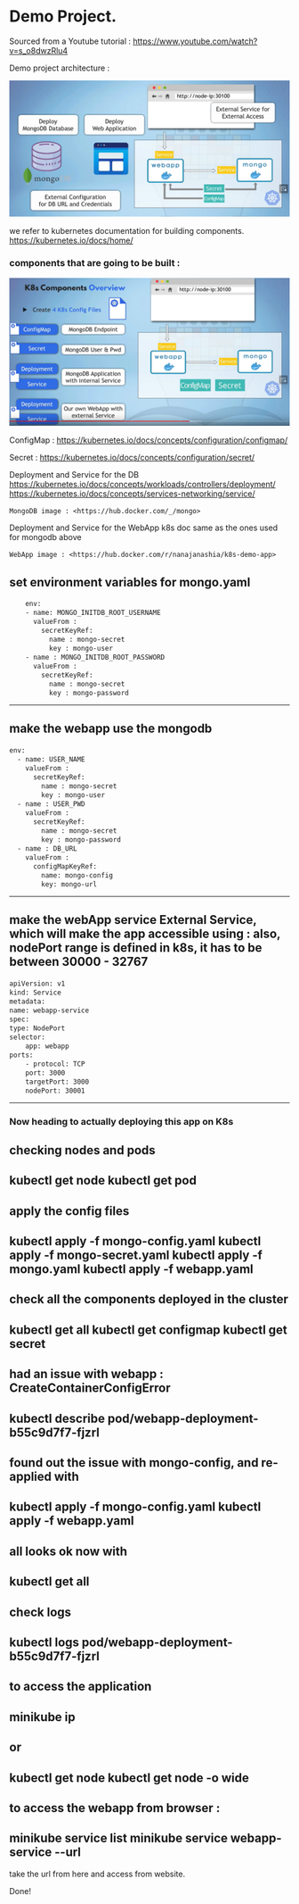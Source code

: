 
# Demo Project.

Sourced from a Youtube tutorial : https://www.youtube.com/watch?v=s_o8dwzRlu4

Demo project architecture : 

![Alt text](image.png)

we refer to kubernetes documentation for building components.
<https://kubernetes.io/docs/home/>

### components that are going to be built : 

![Alt text](image-1.png)

ConfigMap : <https://kubernetes.io/docs/concepts/configuration/configmap/>

Secret : <https://kubernetes.io/docs/concepts/configuration/secret/>

Deployment and Service for the DB 
<https://kubernetes.io/docs/concepts/workloads/controllers/deployment/>
<https://kubernetes.io/docs/concepts/services-networking/service/>

    MongoDB image : <https://hub.docker.com/_/mongo>

Deployment and Service for the WebApp
k8s doc same as the ones used for mongodb above
    
    WebApp image : <https://hub.docker.com/r/nanajanashia/k8s-demo-app>

set environment variables for mongo.yaml 
---
        env:
        - name: MONGO_INITDB_ROOT_USERNAME
          valueFrom :
            secretKeyRef:
              name : mongo-secret
              key : mongo-user
        - name : MONGO_INITDB_ROOT_PASSWORD
          valueFrom :
            secretKeyRef:
              name : mongo-secret
              key : mongo-password
---

make the webapp use the mongodb
---
    env:
      - name: USER_NAME
        valueFrom :
          secretKeyRef:
            name : mongo-secret 
            key : mongo-user
      - name : USER_PWD
        valueFrom :
          secretKeyRef:
            name : mongo-secret
            key : mongo-password
      - name : DB_URL
        valueFrom :
          configMapKeyRef:
            name: mongo-config
            key: mongo-url
---

make the webApp service External Service, which will make the app accessible using <nodeIP>:<nodePort>
also, nodePort range is defined in k8s, it has to be between 30000 - 32767
---
    apiVersion: v1
    kind: Service
    metadata:
    name: webapp-service
    spec:
    type: NodePort
    selector:
        app: webapp
    ports:
        - protocol: TCP
        port: 3000
        targetPort: 3000
        nodePort: 30001
---

### Now heading to actually deploying this app on K8s

checking nodes and pods 
---
  kubectl get node
  kubectl get pod
---

apply the config files 
---
  kubectl apply -f mongo-config.yaml
  kubectl apply -f mongo-secret.yaml
  kubectl apply -f mongo.yaml
  kubectl apply -f webapp.yaml
---

check all the components deployed in the cluster 
---
  kubectl get all
  kubectl get configmap
  kubectl get secret
---

had an issue with webapp : CreateContainerConfigError
---
  kubectl describe pod/webapp-deployment-b55c9d7f7-fjzrl
---

found out the issue with mongo-config, and re-applied with 
---
  kubectl apply -f mongo-config.yaml
  kubectl apply -f webapp.yaml
---

all looks ok now with 
---
  kubectl get all
---

check logs 
---
  kubectl logs pod/webapp-deployment-b55c9d7f7-fjzrl
---

to access the application 
---
  minikube ip
---
or
---
  kubectl get node
  kubectl get node -o wide
---

to access the webapp from browser : 
---
  minikube service list
  minikube service webapp-service --url
---

take the url from here and access from website.

Done!
